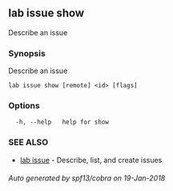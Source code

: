 ## lab issue show

Describe an issue

### Synopsis


Describe an issue

```
lab issue show [remote] <id> [flags]
```

### Options

```
  -h, --help   help for show
```

### SEE ALSO
* [lab issue](lab_issue.md)	 - Describe, list, and create issues

###### Auto generated by spf13/cobra on 19-Jan-2018
